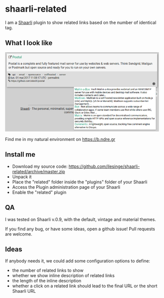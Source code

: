 # shaarli-related
I am a [Shaarli](https://github.com/shaarli/Shaarli) plugin to show related links based on the number of identical tag.

## What I look like
![Screenshot of Shaarli related plugin](screenshot.png)

Find me in my natural environment on https://b.ndre.gr

## Install me
- Download my source code: https://github.com/ilesinge/shaarli-related/archive/master.zip
- Unpack it
- Place the "related" folder inside the "plugins" folder of your Shaarli
- Access the Plugin administration page of your Shaarli
- Enable the "related" plugin

## QA
I was tested on Shaarli v.0.9, with the default, vintage and material themes.

If you find any bug, or have some ideas, open a github issue! Pull requests are welcome.

## Ideas
If anybody needs it, we could add some configuration options to define:
- the number of related links to show
- whether we show inline description of related links
- the length of the inline description
- whether a click on a related link should lead to the final URL or the short Shaarli URL